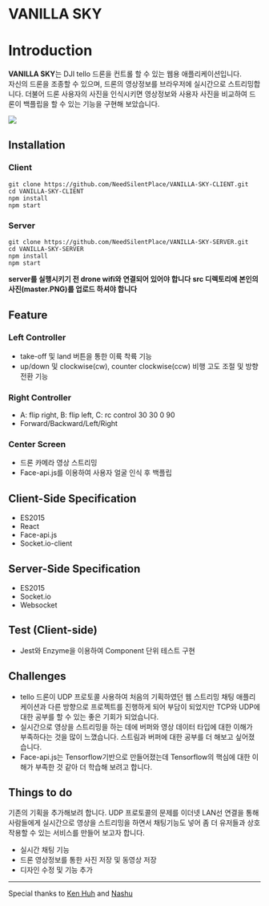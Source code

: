 # VANILLA SKY

# Introduction

**VANILLA SKY**는 DJI tello 드론을 컨트롤 할 수 있는 웹용 애플리케이션입니다. \
자신의 드론을 조종할 수 있으며, 드론의 영상정보를 브라우저에 실시간으로 스트리밍합니다. 더불어 드론 사용자의 사진을 인식시키면 영상정보와 사용자 사진을 비교하여 드론이 백플립을 할 수 있는 기능을 구현해 보았습니다.

![](drone.gif)

## Installation

### Client

```
git clone https://github.com/NeedSilentPlace/VANILLA-SKY-CLIENT.git
cd VANILLA-SKY-CLIENT
npm install
npm start
```

### Server

```
git clone https://github.com/NeedSilentPlace/VANILLA-SKY-SERVER.git
cd VANILLA-SKY-SERVER
npm install
npm start
```

**server를 실행시키기 전 drone wifi와 연결되어 있어야 합니다**
**src 디렉토리에 본인의 사진(master.PNG)를 업로드 하셔야 합니다**

## Feature

### Left Controller

- take-off 및 land 버튼을 통한 이륙 착륙 기능
- up/down 및 clockwise(cw), counter clockwise(ccw) 비행 고도 조절 및 방향 전환 기능

### Right Controller

- A: flip right, B: flip left, C: rc control 30 30 0 90
- Forward/Backward/Left/Right 

### Center Screen

- 드론 카메라 영상 스트리밍
- Face-api.js를 이용하여 사용자 얼굴 인식 후 백플립


## Client-Side Specification

- ES2015
- React
- Face-api.js
- Socket.io-client

## Server-Side Specification

- ES2015
- Socket.io
- Websocket

## Test (Client-side)

- Jest와 Enzyme을 이용하여 Component 단위 테스트 구현

## Challenges

- tello 드론이 UDP 프로토콜 사용하여 처음의 기획하였던 웹 스트리밍 채팅 애플리케이션과 다른 방향으로 프로젝트를 진행하게 되어 부담이 되었지만 TCP와 UDP에 대한 공부를 할 수 있는 좋은 기회가 되었습니다.
- 실시간으로 영상을 스트리밍을 하는 데에 버퍼와 영상 데이터 타입에 대한 이해가 부족하다는 것을 많이 느꼈습니다. 스트림과 버퍼에 대한 공부를 더 해보고 싶어졌습니다.
- Face-api.js는 Tensorflow기반으로 만들어졌는데 Tensorflow의 핵심에 대한 이해가 부족한 것 같아 더 학습해 보려고 합니다.

## Things to do

기존의 기획을 추가해보려 합니다. UDP 프로토콜의 문제를 이더넷 LAN선 연결을 통해 사람들에게 실시간으로 영상을 스트리밍을 하면서 채팅기능도 넣어 좀 더 유저들과 상호작용할 수 있는 서비스를 만들어 보고자 합니다.

- 실시간 채팅 기능
- 드론 영상정보를 통한 사진 저장 및 동영상 저장
- 디자인 수정 및 기능 추가

---
Special thanks to [Ken Huh](https://github.com/Ken123777)
and [Nashu](https://github.com/Choinashil)

